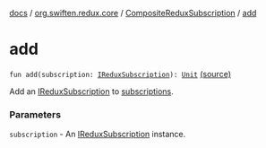 [docs](../../index.md) / [org.swiften.redux.core](../index.md) / [CompositeReduxSubscription](index.md) / [add](./add.md)

# add

`fun add(subscription: `[`IReduxSubscription`](../-i-redux-subscription/index.md)`): `[`Unit`](https://kotlinlang.org/api/latest/jvm/stdlib/kotlin/-unit/index.html) [(source)](https://github.com/protoman92/KotlinRedux/tree/master/common/common-core/src/main/kotlin/org/swiften/redux/core/Subscription.kt#L81)

Add an [IReduxSubscription](../-i-redux-subscription/index.md) to [subscriptions](subscriptions.md).

### Parameters

`subscription` - An [IReduxSubscription](../-i-redux-subscription/index.md) instance.